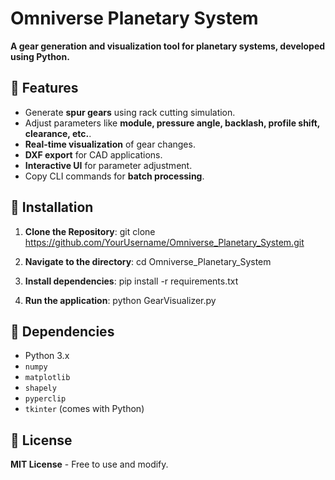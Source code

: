 # Omniverse Planetary System

**A gear generation and visualization tool for planetary systems, developed using Python.**

## 🔹 Features
- Generate **spur gears** using rack cutting simulation.
- Adjust parameters like **module, pressure angle, backlash, profile shift, clearance, etc.**.
- **Real-time visualization** of gear changes.
- **DXF export** for CAD applications.
- **Interactive UI** for parameter adjustment.
- Copy CLI commands for **batch processing**.

## 🔹 Installation
1. **Clone the Repository**:
git clone https://github.com/YourUsername/Omniverse_Planetary_System.git

2. **Navigate to the directory**:
cd Omniverse_Planetary_System

3. **Install dependencies**:
pip install -r requirements.txt

4. **Run the application**:
python GearVisualizer.py


## 🔹 Dependencies
- Python 3.x
- `numpy`
- `matplotlib`
- `shapely`
- `pyperclip`
- `tkinter` (comes with Python)

## 🔹 License
**MIT License** - Free to use and modify.